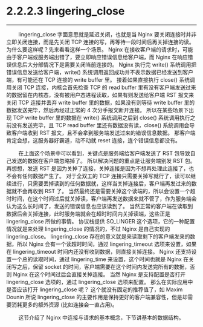 # 2.2.2.3 lingering_close
***

&emsp;&emsp;
lingering_close 字面意思就是延迟关闭，也就是当 Nginx 要关闭连接时并非立即关闭连接，而是先关闭 TCP 连接的写，再等待一段时间后再关掉连接的读。
为什么要这样呢？先来看看这样一个场景。
Nginx 在接收客户端的请求时，可能由于客户端或服务端出错了，要立即响应错误信息给客户端，而 Nginx 在响应错误信息后大分部情况下是需要关闭当前连接的。
Nginx 执行完 write() 系统调用把错误信息发送给客户端，write() 系统调用返回成功并不表示数据已经发送到客户端，有可能还在 TCP 连接的 write buffer 里。
接着如果直接执行 close() 系统调用关闭 TCP 连接，内核会首先检查 TCP 的 read buffer 里有没有客户端发送过来的数据留在内核态，没有被用户态进程读取，如果有则发送给客户端 RST 报文来关闭 TCP 连接并丢弃 write buffer 里的数据，如果没有则等待 write buffer 里的数据发送完毕，然后再经过正常的 4 次分手报文断开连接。
所以在某些场景下出现 TCP write buffer 里的数据在 write() 系统调用之后到 close() 系统调用执行之前没有发送完毕，且 TCP read buffer 里还有数据没有读，close() 系统调用会导致客户端收到 RST 报文，且不会拿到服务端发送过来的错误信息数据。
那客户端肯定会想，这服务器好霸道，动不动就 reset 连接，连个错误信息都没有。

&emsp;&emsp;
在上面这个场景中可以看到，关键点是服务端给客户端发送了 RST 包导致自己发送的数据在客户端忽略掉了。
所以解决问题的重点是让服务端别发 RST 包。
再想想，发送 RST 是因为关掉了连接，关掉连接是因为不想再处理此连接了，也不会有任何数据产生了。
对于全双工的 TCP 连接只需要关掉写就行了，读可以继续进行，只需要丢掉读到的任何数据就，这样当关掉连接后，客户端再发过来的数据就不会再收到 RST 了。
当然最终还是需要关掉这个读端的，所以会设置一个超时时间，在这个时间过后就关掉读，客户端再发送数据来就不管了，作为服务端会认为这么长时间了，发送的错误信息也应该读到了。
当然正常的客户端在读取到数据后会关掉连接，此时服务端就会在超时时间内关掉读端，这些正是 lingering_close 所做的事情。
协议栈提供 SO_LINGER 这个选项，它的一种配置情况就是来处理 lingering_close 的情况的，不过 Nginx 是自己实现的 lingering_close。
lingering_close 存在的意义就是来读取剩下的客户端发来的数据，所以 Nginx 会有一个读超时时间，通过 lingering_timeout 选项来设置，如果在 lingering_timeout 时间内还没有收到数据，则直接关掉连接。
Nginx 还支持设置一个总的读取时间，通过 lingering_time 来设置，这个时间也就是 Nginx 在关闭写之后，保留 socket 的时间，客户端需要在这个时间内发送完所有的数据，否则 Nginx 在这个时间过后会直接关掉连接。
当然 Nginx 是支持配置是否打开 lingering_close 选项的，通过 lingering_close 选项来配置。
那么在实际应用中是否应该打开 lingering_close 呢？
这个就没有固定的推荐值了，如 Maxim Dounin 所说 lingering_close 的主要作用是保持更好的客户端兼容性，但是却需要消耗更多的额外资源 (比如连接会一直占用)。

&emsp;&emsp;
这节介绍了 Nginx 中连接与请求的基本概念，下节讲基本的数据结构。